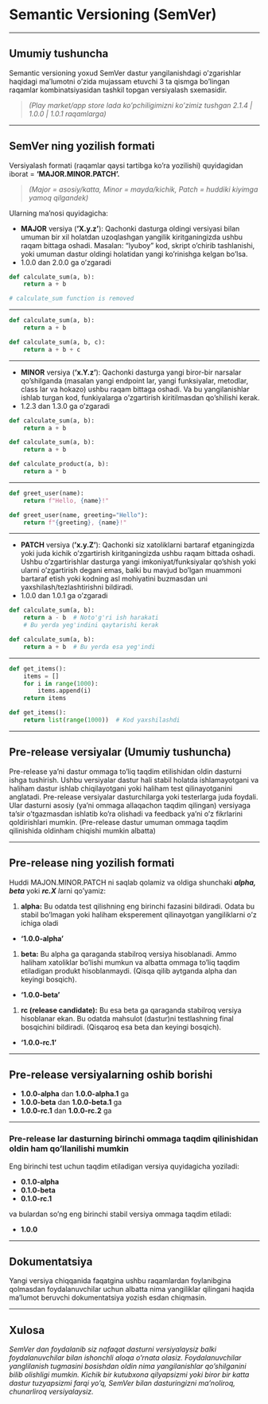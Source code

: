 # Semantic Versioning (SemVer)

---

## Umumiy tushuncha

Semantic versioning yoxud SemVer dastur yangilanishdagi o’zgarishlar haqidagi ma’lumotni o’zida mujassam etuvchi 3 ta qismga bo’lingan raqamlar kombinatsiyasidan tashkil topgan versiyalash sxemasidir.

> *(Play market/app store lada ko’pchiligimizni ko’zimiz tushgan 2.1.4 | 1.0.0 | 1.0.1 raqamlarga)*
> 

---

## SemVer ning yozilish formati

Versiyalash formati (raqamlar qaysi tartibga ko’ra yozilishi) quyidagidan iborat = **‘MAJOR.MINOR.PATCH’.** 

> *(Major = asosiy/katta, Minor = mayda/kichik, Patch = huddiki kiyimga yamoq qilgandek)*
> 

Ularning ma’nosi quyidagicha:

- **MAJOR** versiya (**’X.y.z’**): Qachonki dasturga oldingi versiyasi bilan umuman bir xil holatdan uzoqlashgan yangilik kiritganingizda ushbu raqam bittaga oshadi. Masalan: “lyuboy” kod, skript o’chirib tashlanishi, yoki umuman dastur oldingi holatidan yangi ko’rinishga kelgan bo’lsa.
- 1.0.0 dan 2.0.0 ga o’zgaradi

```python
def calculate_sum(a, b):
    return a + b
```

```python
# calculate_sum function is removed
```

---

```python
def calculate_sum(a, b):
    return a + b
```

```python
def calculate_sum(a, b, c):
    return a + b + c
```

---

- **MINOR** versiya (**’x.Y.z’**): Qachonki dasturga yangi biror-bir narsalar qo’shilganda (masalan yangi endpoint lar, yangi funksiyalar, metodlar, class lar va hokazo) ushbu raqam bittaga oshadi. Va bu yangilanishlar ishlab turgan kod, funkiyalarga o’zgartirish kiritilmasdan qo’shilishi kerak.
- 1.2.3 dan 1.3.0 ga o’zgaradi

```python
def calculate_sum(a, b):
    return a + b
```

```python
def calculate_sum(a, b):
    return a + b

def calculate_product(a, b):
    return a * b
```

---

```python
def greet_user(name):
    return f"Hello, {name}!"
```

```python
def greet_user(name, greeting="Hello"):
    return f"{greeting}, {name}!"
```

---

- **PATCH** versiya (**’x.y.Z’**): Qachonki siz xatoliklarni bartaraf etganingizda yoki juda kichik o’zgartirish kiritganingizda ushbu raqam bittada oshadi. Ushbu o’zgartirishlar dasturga yangi imkoniyat/funksiyalar qo’shish yoki ularni o’zgartirish degani emas, balki bu mavjud bo’lgan muammoni bartaraf etish yoki kodning asl mohiyatini buzmasdan uni yaxshilash/tezlashtirishni bildiradi.
- 1.0.0 dan 1.0.1 ga o’zgaradi

```python
def calculate_sum(a, b):
    return a - b  # Noto'g'ri ish harakati
    # Bu yerda yeg'indini qaytarishi kerak
```

```python
def calculate_sum(a, b):
    return a + b  # Bu yerda esa yeg'indi
```

---

```python
def get_items():
    items = []
    for i in range(1000):
        items.append(i)
    return items
```

```python
def get_items():
    return list(range(1000))  # Kod yaxshilashdi
```

---

## Pre-release versiyalar (Umumiy tushuncha)

Pre-release ya’ni dastur ommaga to’liq taqdim etilishidan oldin dasturni ishga tushirish. Ushbu versiyalar dastur hali stabil holatda ishlamayotgani va haliham dastur ishlab chiqilayotgani <under development> yoki haliham test qilinayotganini anglatadi. Pre-release versiyalar dasturchilarga yoki testerlarga juda foydali. Ular dasturni asosiy (ya’ni ommaga allaqachon taqdim qilingan) versiyaga ta’sir o’tgazmasdan ishlatib ko’ra olishadi va feedback ya’ni o’z fikrlarini qoldirishlari mumkin. (Pre-release dastur umuman ommaga taqdim qilinishida oldinham chiqishi mumkin albatta)

---

## Pre-release ning yozilish formati

Huddi MAJON.MINOR.PATCH ni saqlab qolamiz va oldiga shunchaki ***alpha, beta*** yoki ***rc.X** l*arni qo’yamiz:

1. **alpha:** Bu odatda test qilishning eng birinchi fazasini bildiradi. Odata bu stabil bo’lmagan yoki haliham eksperement qilinayotgan yangiliklarni o’z ichiga oladi
- **‘1.0.0-alpha’**
1. **beta:** Bu alpha ga qaraganda stabilroq versiya hisoblanadi. Ammo haliham xatoliklar bo’lishi mumkun va albatta ommaga to’liq taqdim etiladigan produkt hisoblanmaydi. (Qisqa qilib aytganda alpha dan keyingi bosqich).
- **‘1.0.0-beta’**
1. **rc (release candidate):** Bu esa beta ga qaraganda stabilroq versiya hisoblanar ekan. Bu odatda mahsulot (dastur)ni testlashning final bosqichini bildiradi. (Qisqaroq esa beta dan keyingi bosqich).
- **‘1.0.0-rc.1’**

---

## Pre-release versiyalarning oshib borishi

- **1.0.0-alpha** dan **1.0.0-alpha.1** ga
- **1.0.0-beta** dan **1.0.0-beta.1** ga
- **1.0.0-rc.1** dan **1.0.0-rc.2** ga

---

### Pre-release lar dasturning birinchi ommaga taqdim qilinishidan oldin ham qo’llanilishi mumkin

Eng birinchi test uchun taqdim etiladigan versiya quyidagicha yoziladi: 

- **0.1.0-alpha**
- **0.1.0-beta**
- **0.1.0-rc.1**

va bulardan so’ng eng birinchi stabil versiya ommaga taqdim etiladi:

- **1.0.0**

---

## Dokumentatsiya

Yangi versiya chiqqanida faqatgina ushbu raqamlardan foylanibgina qolmasdan foydalanuvchilar uchun albatta nima yangiliklar qilingani haqida ma’lumot beruvchi dokumentatsiya yozish esdan chiqmasin.

---

## Xulosa

*SemVer dan foydalanib siz nafaqat dasturni versiyalaysiz balki foydalanuvchilar bilan ishonchli aloqa o’rnata olasiz. Foydalanuvchilar yanglilanish tugmasini bosishdan oldin nima yangilanishlar qo’shilganini bilib olishligi mumkin. Kichik bir kutubxona qilyapsizmi yoki biror bir katta dastur tuzyapsizmi farqi yo’q, SemVer bilan dasturingizni ma’noliroq, chunarliroq versiyalaysiz.*